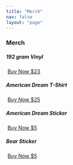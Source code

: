 ```yaml
---
title: "Merch"
nav: false
layout: "page"
---
```


<h3 class="section-head"><i class="fa fa-diamond" aria-hidden="true"></i> Merch</h3>


<div class="row">
  <div class="col-sm-4">
    <h5>192 gram Vinyl</h5>    
    <img src="{{ /assets/img/gd_cover.png | prepend: site.baseurl }}" alt="" class="img-responsive">    
    <a href="#" class="btn btn-block btn-success">Buy Now $23</a>
  </div>

  <div class="col-sm-4">
    <h5>American Dream T-Shirt</h5>
    <img src="{{ /assets/img/gd_cover.png | prepend: site.baseurl }}" alt="" class="img-responsive">    
    <a href="#" class="btn btn-block btn-success">Buy Now $25</a>
  </div>

  <div class="col-sm-4">
    <h5>American Dream Sticker</h5>
    <img src="{{ /assets/img/gd_cover.png | prepend: site.baseurl }}" alt="" class="img-responsive">    
    <a href="#" class="btn btn-block btn-success">Buy Now $5</a>
  </div>

  <div class="col-sm-4">
    <h5>Bear Sticker</h5>
    <img src="{{ /assets/img/gd_cover.png | prepend: site.baseurl }}" alt="" class="img-responsive">    
    <a href="#" class="btn btn-block btn-success">Buy Now $5</a>
  </div>
</div>
  

